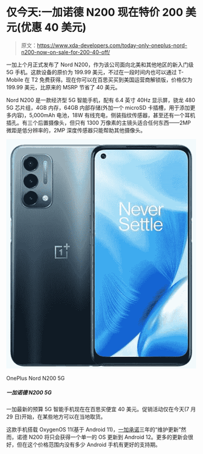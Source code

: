 # 仅今天:一加诺德 N200 现在特价 200 美元(优惠 40 美元)

> 原文：<https://www.xda-developers.com/today-only-oneplus-nord-n200-now-on-sale-for-200-40-off/>

一加上个月正式发布了 Nord N200，作为该公司面向北美和其他地区的新入门级 5G 手机。这款设备的原价为 199.99 美元，不过在一段时间内也可以通过 T-Mobile 在 T2 免费获得。现在你可以在百思买买到美国运营商解锁版，价格仅为 199.99 美元，比原来的 MSRP 节省了 40 美元。

Nord N200 是一款经济型 5G 智能手机，配有 6.4 英寸 40Hz 显示屏，骁龙 480 5G 芯片组，4GB 内存，64GB 内部存储(外加一个 microSD 卡插槽，用于添加更多内容)，5,000mAh 电池，18W 有线充电，侧装指纹传感器，甚至还有一个耳机插孔。有三个后置摄像头，但只有 1300 万像素的主镜头适合任何东西——2MP 微距是低分辨率的，2MP 深度传感器只能帮助其他摄像头。

 <picture>![The OnePlus Nord N200 5G is one of the best budget phones you can buy from the brand in the US. It offers a good set of internals at a bargain.](img/15a89b7afe6430b2c8182fd584752ed3.png)</picture> 

OnePlus Nord N200 5G

##### 一加诺德 N200 5G

一加最新的预算 5G 智能手机现在在百思买便宜 40 美元。促销活动仅在今天(7 月 29 日)开始，在某些地方可以在当地取货。

这款手机搭载 OxygenOS 11(基于 Android 11)，[一加承诺](https://www.xda-developers.com/oneplus-nord-n200-updates/)三年的“维护更新”然而，诺德 N200 将只会获得一个单一的 OS 更新到 Android 12。更多的更新会很好，但在这个价格范围内没有多少 Android 手机有更好的支持期。